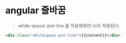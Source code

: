 # angular 줄바꿈

> white-space: pre-line 를 적용해줘야 \n이 적용된다.

```html
<div class="whitespace-pre-line">{{content}}</div>
```
